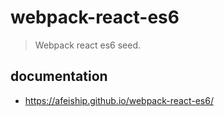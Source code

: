 # webpack-react-es6
> Webpack react es6 seed.

## documentation
- https://afeiship.github.io/webpack-react-es6/
